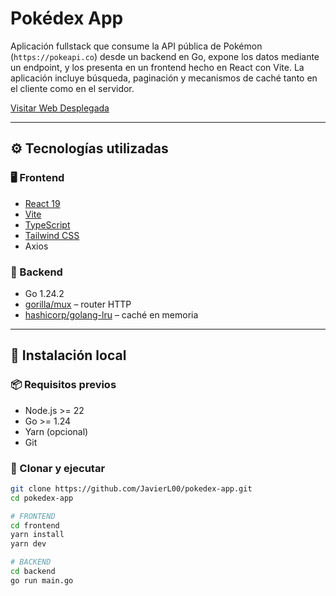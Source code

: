 # Pokédex App

Aplicación fullstack que consume la API pública de Pokémon (`https://pokeapi.co`) desde un backend en Go, expone los datos mediante un endpoint, y los presenta en un frontend hecho en React con Vite. La aplicación incluye búsqueda, paginación y mecanismos de caché tanto en el cliente como en el servidor.

[Visitar Web Desplegada](https://frontend-production-461d.up.railway.app/)

---

## ⚙️ Tecnologías utilizadas

### 🖥️ Frontend
- [React 19](https://reactjs.org/)
- [Vite](https://vitejs.dev/)
- [TypeScript](https://www.typescriptlang.org/)
- [Tailwind CSS](https://tailwindcss.com/)
- Axios

### 🧠 Backend
- Go 1.24.2
- [gorilla/mux](https://github.com/gorilla/mux) – router HTTP
- [hashicorp/golang-lru](https://github.com/hashicorp/golang-lru) – caché en memoria

---

## 🚀 Instalación local

### 📦 Requisitos previos

- Node.js >= 22
- Go >= 1.24
- Yarn (opcional)
- Git

### 🧪 Clonar y ejecutar

```bash
git clone https://github.com/JavierL00/pokedex-app.git
cd pokedex-app

# FRONTEND
cd frontend
yarn install
yarn dev

# BACKEND
cd backend
go run main.go

